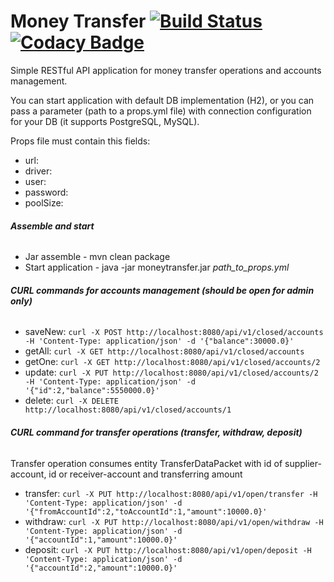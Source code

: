 # Money Transfer [![Build Status](https://travis-ci.org/TheMescaline/vtb-medical-guide.svg?branch=master)](https://travis-ci.org/TheMescaline/vtb-medical-guide) [![Codacy Badge](https://api.codacy.com/project/badge/Grade/c48f8cde7eaa466a81351251084080e4)](https://www.codacy.com/manual/TheMescaline/MoneyTransfer?utm_source=github.com&amp;utm_medium=referral&amp;utm_content=TheMescaline/MoneyTransfer&amp;utm_campaign=Badge_Grade)

Simple RESTful API application for money transfer operations and accounts management.

You can start application with default DB implementation (H2), or you can pass a parameter (path to a props.yml file) with connection configuration for your DB (it supports PostgreSQL, MySQL).

Props file must contain this fields:

* url: 
* driver: 
* user: 
* password: 
* poolSize: 
###### **Assemble and start**
* Jar assemble - mvn clean package
* Start application - java -jar moneytransfer.jar _path_to_props.yml_
###### **CURL commands for accounts management (should be open for admin only)**
*  saveNew: `curl -X POST http://localhost:8080/api/v1/closed/accounts -H 'Content-Type: application/json' -d '{"balance":30000.0}'`
*  getAll: `curl -X GET http://localhost:8080/api/v1/closed/accounts`
*  getOne: `curl -X GET http://localhost:8080/api/v1/closed/accounts/2`
*  update: `curl -X PUT http://localhost:8080/api/v1/closed/accounts/2 -H 'Content-Type: application/json' -d '{"id":2,"balance":5550000.0}'`
*  delete: `curl -X DELETE http://localhost:8080/api/v1/closed/accounts/1`
###### **CURL command for transfer operations (transfer, withdraw, deposit)**
Transfer operation consumes entity TransferDataPacket with id of supplier-account, id or receiver-account and transferring amount
* transfer: `curl -X PUT http://localhost:8080/api/v1/open/transfer -H 'Content-Type: application/json' -d '{"fromAccountId":2,"toAccountId":1,"amount":10000.0}'`
* withdraw: `curl -X PUT http://localhost:8080/api/v1/open/withdraw -H 'Content-Type: application/json' -d '{"accountId":1,"amount":10000.0}'`
* deposit: `curl -X PUT http://localhost:8080/api/v1/open/deposit -H 'Content-Type: application/json' -d '{"accountId":2,"amount":10000.0}'`

